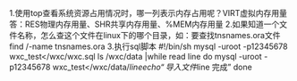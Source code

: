 1.使用top查看系统资源占用情况时，哪一列表示内存占用呢？VIRT虚拟内存用量
答：RES物理内存用量、SHR共享内存用量、%MEM内存用量
2.如果知道一个文件名称，怎么查这个文件在linux下的哪个目录，如：要查找tnsnames.ora文件
find /-name tnsnames.ora
3.执行sql脚本
#!/bin/sh
mysql -uroot -p12345678 wxc_test</wxc/wxc.sql
ls /wxc/data |while read line
do
mysql -uroot -p12345678 wxc_test</wxc/data/$line
echo “导入文件$line 完成”
done